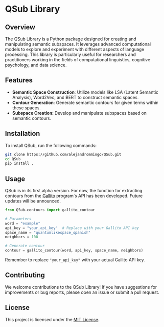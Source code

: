 # QSub Library

## Overview

The QSub Library is a Python package designed for creating and manipulating semantic subspaces. It leverages advanced computational models to explore and experiment with different aspects of language processing. This library is particularly useful for researchers and practitioners working in the fields of computational linguistics, cognitive psychology, and data science.

## Features

- **Semantic Space Construction**: Utilize models like LSA (Latent Semantic Analysis), Word2Vec, and BERT to construct semantic spaces.
- **Contour Generation**: Generate semantic contours for given terms within these spaces.
- **Subspace Creation**: Develop and manipulate subspaces based on semantic contours.

## Installation

To install QSub, run the following commands:

```bash
git clone https://github.com/alejandrommingo/QSub.git
cd QSub
pip install .
```

## Usage

QSub is in its first alpha version. For now, the function for extracting contours from the [Gallito](https://psicoee.uned.es/quantumlikespace/especifications/ASSE_searchBySimpleProjectionInGTFS.aspx) program's API has been developed. Future updates will be announced.

```python
from QSub.contours import gallito_contour

# Parameters
word = "example"
api_key = "your_api_key"  # Replace with your Gallito API key
space_name = "quantumlikespace_spanish"
neighbors = 100

# Generate contour
contour = gallito_contour(word, api_key, space_name, neighbors)
```

Remember to replace `"your_api_key"` with your actual Gallito API key.

## Contributing

We welcome contributions to the QSub Library! If you have suggestions for improvements or bug reports, please open an issue or submit a pull request.

## License

This project is licensed under the [MIT License](LICENSE).
